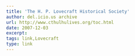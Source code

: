 ```yaml
---
title: 'The H. P. Lovecraft Historical Society'
author: del.icio.us archive
url: http://www.cthulhulives.org/toc.html
date: 2007-12-03
excerpt: 
tags: link,Lovecraft
type: link
---
```

